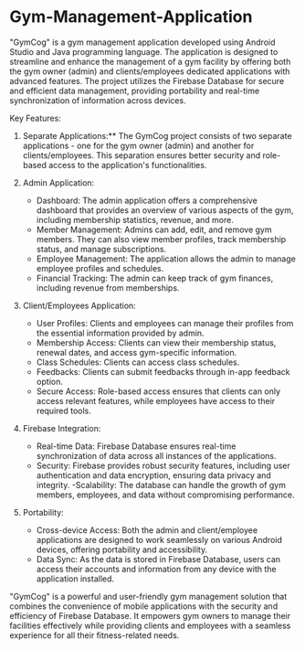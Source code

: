 # Gym-Management-Application
"GymCog" is a gym management application developed using Android Studio and Java programming language. The application is designed to streamline and enhance the management of a gym facility by offering both the gym owner (admin) and clients/employees dedicated applications with advanced features. The project utilizes the Firebase Database for secure and efficient data management, providing portability and real-time synchronization of information across devices.

Key Features:

1. Separate Applications:** The GymCog project consists of two separate applications - one for the gym owner (admin) and another for clients/employees. This separation ensures better security and role-based access to the application's functionalities.

2. Admin Application:
   - Dashboard: The admin application offers a comprehensive dashboard that provides an overview of various aspects of the gym, including membership statistics, revenue, and more.
   - Member Management: Admins can add, edit, and remove gym members. They can also view member profiles, track membership status, and manage subscriptions.
   - Employee Management: The application allows the admin to manage employee profiles and schedules.
   - Financial Tracking: The admin can keep track of gym finances, including revenue from memberships.
   
3. Client/Employees Application:
   - User Profiles: Clients and employees can manage their profiles from the essential information provided by admin.
   - Membership Access: Clients can view their membership status, renewal dates, and access gym-specific information.
   - Class Schedules: Clients can access class schedules.
   - Feedbacks: Clients can submit feedbacks through in-app feedback option.
   - Secure Access: Role-based access ensures that clients can only access relevant features, while employees have access to their required tools.

4. Firebase Integration:
   - Real-time Data: Firebase Database ensures real-time synchronization of data across all instances of the applications.
   - Security: Firebase provides robust security features, including user authentication and data encryption, ensuring data privacy and integrity.
   -Scalability: The database can handle the growth of gym members, employees, and data without compromising performance.

5. Portability:
   - Cross-device Access: Both the admin and client/employee applications are designed to work seamlessly on various Android devices, offering portability and accessibility.
   - Data Sync: As the data is stored in Firebase Database, users can access their accounts and information from any device with the application installed.

"GymCog" is a powerful and user-friendly gym management solution that combines the convenience of mobile applications with the security and efficiency of Firebase Database. It empowers gym owners to manage their facilities effectively while providing clients and employees with a seamless experience for all their fitness-related needs.      
